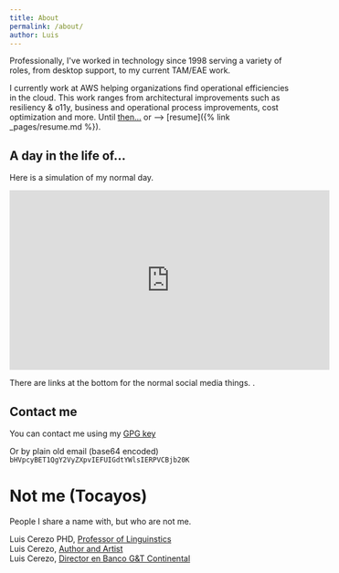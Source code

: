 ```yaml
---
title: About
permalink: /about/
author: Luis
---
```


Professionally, I've worked in technology since 1998 serving a variety of roles, from desktop support, to my current TAM/EAE work.

I currently work at AWS helping organizations find operational efficiencies in the cloud. This work ranges from architectural improvements such as resiliency & o11y, business and operational process improvements, cost optimization and more. 
Until [then...](https://www.linkedin.com/in/luiscerezo/) or --> [resume]({% link _pages/resume.md %}).

## A day in the life of...
Here is a simulation of my normal day.

<iframe width="560" height="315" src="https://www.youtube.com/embed/rQ_agtEFI5E" title="YouTube video player" frameborder="0" allow="accelerometer; autoplay; clipboard-write; encrypted-media; gyroscope; picture-in-picture; web-share" allowfullscreen></iframe>


There are links at the bottom for the normal social media things. .
## Contact me
You can contact me using my [GPG key](/gpgpub.txt) 

Or by plain old email (base64 encoded) `bHVpcyBET1QgY2VyZXpvIEFUIGdtYWlsIERPVCBjb20K`


# Not me (Tocayos)
People I share a name with, but who are not me.

Luis Cerezo PHD, [Professor of Linguinstics](https://www.linkedin.com/in/luiscerezophd/)  
Luis Cerezo, [Author and Artist](https://www.linkedin.com/in/lcerezo/)  
Luis Cerezo, [Director en Banco G&T Continental](https://www.linkedin.com/in/luis-roberto-cerezo-316b75133/)
